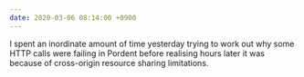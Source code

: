 ```yaml
---
date: 2020-03-06 08:14:00 +0900
---
```


I spent an inordinate amount of time yesterday trying to work out why some HTTP calls were failing in Pordent before realising hours later it was because of cross-origin resource sharing limitations.
